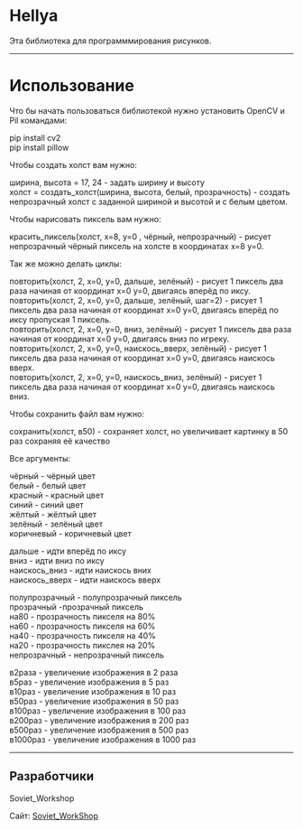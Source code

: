 # Hellya #

Эта библиотека для программмирования рисунков.


----------


# Использование #

Что бы начать пользоваться библиотекой нужно установить OpenCV и Pil командами:

pip install cv2</br>
pip install pillow</br>

Чтобы создать холст вам нужно:

ширина, высота = 17, 24 - задать ширину и высоту</br>
холст = создать_холст(ширина, высота, белый, прозрачность) - создать непрозрачный холст с заданной шириной и высотой и с белым цветом.</br>

Чтобы нарисовать пиксель вам нужно:

красить_пиксель(холст, x=8, y=0 , чёрный, непрозрачный) - рисует непрозрачный чёрный пиксель на холсте в координатах x=8 y=0.</br>

Так же можно делать циклы:

повторить(холст, 2, x=0, y=0, дальше, зелёный) - рисует 1 пиксель два раза начиная от координат x=0 y=0, двигаясь вперёд по иксу.</br>
повторить(холст, 2, x=0, y=0, дальше, зелёный, шаг=2) - рисует 1 пиксель два раза начиная от координат x=0 y=0, двигаясь вперёд по иксу пропуская 1 пиксель.</br>
повторить(холст, 2, x=0, y=0, вниз, зелёный) - рисует 1 пиксель два раза начиная от координат x=0 y=0, двигаясь вниз по игреку.</br>
повторить(холст, 2, x=0, y=0, наискось_вверх, зелёный) - рисует 1 пиксель два раза начиная от координат x=0 y=0, двигаясь наискось вверх.</br>
повторить(холст, 2, x=0, y=0, наискось_вниз, зелёный) - рисует 1 пиксель два раза начиная от координат x=0 y=0, двигаясь наискось вниз.</br>

Чтобы сохранить файл вам нужно:

сохранить(холст, в50) - сохраняет холст, но увеличивает картинку в 50 раз сохраняя её качество</br>

Все аргументы:

чёрный - чёрный цвет</br>
белый - белый цвет</br>
красный - красный цвет</br>
синий - синий цвет</br>
жёлтый - жёлтый цвет</br>
зелёный - зелёный цвет</br>
коричневый - коричневый цвет</br>

дальше - идти вперёд по иксу</br>
вниз - идти вниз по иксу</br>
наискось_вниз - идти наискось вних</br>
наискось_вверх - идти наискось вверх</br>

полупрозрачный - полупрозрачный пиксель</br>
прозрачный -прозрачный пиксель</br>
на80 - прозрачность пикселя на 80%</br>
на60 - прозрачность пикселя на 60%</br>
на40 - прозрачность пикселя на 40%</br>
на20 - прозрачность пикслея на 20%</br>
непрозрачный - непрозрачный пиксель</br>

в2раза - увеличение изображения в 2 раза</br>
в5раз - увеличение изображения в 5 раз</br>
в10раз - увеличение изображения в 10 раз</br>
в50раз - увеличение изображения в 50 раз</br>
в100раз - увеличение изображения в 100 раз</br>
в200раз - увеличение изображения в 200 раз</br>
в500раз - увеличение изображения в 500 раз</br>
в1000раз - увеличение изображения в 1000 раз</br>


----------


## Разработчики ##
Soviet_Workshop

Сайт: [Soviet_WorkShop](http://soviet-workshop.freemyip.com/) 